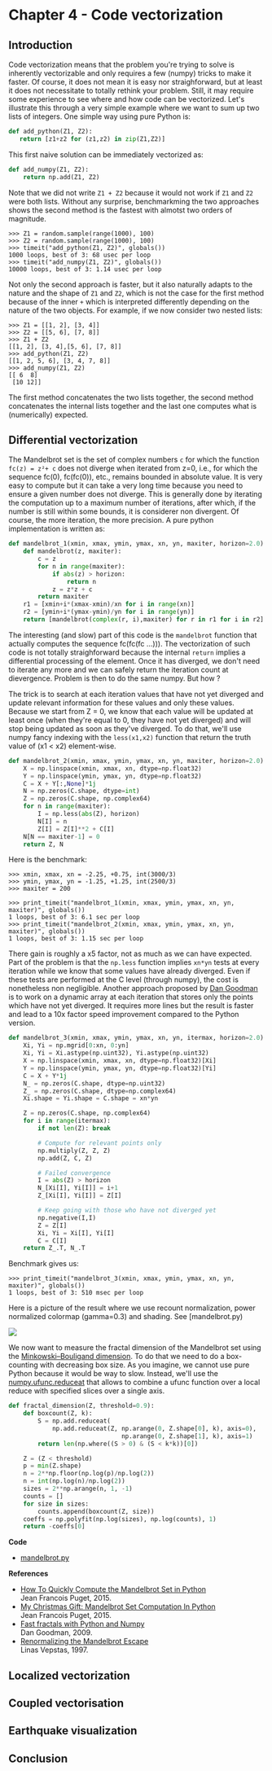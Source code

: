 # Chapter 4 - Code vectorization

## Introduction

Code vectorization means that the problem  you're trying to solve is inherently
vectorizable  and only  requires a  few (numpy)  tricks to  make it  faster. Of
course, it does  not mean it is  easy nor straighforward, but at  least it does
not necessitate  to totally rethink your  problem.  Still, it may  require some
experience to see  where and how code can be  vectorized. Let's illustrate this
through  a  very  simple  example  where  we  want  to  sum  up  two  lists  of
integers. One simple way using pure Python is:

```Python
def add_python(Z1, Z2):
   return [z1+z2 for (z1,z2) in zip(Z1,Z2)]
```

This first naive solution can be immediately vectorized as:

```Python
def add_numpy(Z1, Z2):
    return np.add(Z1, Z2)
```
    
Note that we did not write `Z1 + Z2` because it would not work if `Z1` and `Z2`
were both lists.  Without any surprise, benchmarkming the  two approaches shows
the second method is the fastest with almotst two orders of magnitude.

```Pycon
>>> Z1 = random.sample(range(1000), 100)
>>> Z2 = random.sample(range(1000), 100)
>>> timeit("add_python(Z1, Z2)", globals())
1000 loops, best of 3: 68 usec per loop
>>> timeit("add_numpy(Z1, Z2)", globals())
10000 loops, best of 3: 1.14 usec per loop
```
    
Not only  the second approach  is faster, but it  also naturally adapts  to the
nature and  the shape of  `Z1` and `Z2`,  which is not  the case for  the first
method because of  the inner `+` which is interpreted  differently depending on
the nature  of the  two objects.  For example,  if we  now consider  two nested
lists:

```Pycon
>>> Z1 = [[1, 2], [3, 4]]
>>> Z2 = [[5, 6], [7, 8]]
>>> Z1 + Z2
[[1, 2], [3, 4],[5, 6], [7, 8]]
>>> add_python(Z1, Z2)
[[1, 2, 5, 6], [3, 4, 7, 8]]
>>> add_numpy(Z1, Z2)
[[ 6  8]
 [10 12]]
```

The  first  method concatenates  the  two  lists  together, the  second  method
concatenates the  internal lists  together and  the last  one computes  what is
(numerically) expected. 



## Differential vectorization

The Mandelbrot set is the set of complex numbers `c` for which the function
`fc(z) = z²+ c` does not diverge when iterated from z=0, i.e., for which the
sequence fc(0), fc(fc(0)), etc., remains bounded in absolute value. It is very
easy to compute but it can take a very long time because you need to ensure a
given number does not diverge. This is generally done by iterating the
computation up to a maximum number of iterations, after which, if the number is
still within some bounds, it is considerer non divergent. Of course, the more
iteration, the more precision. A pure python implementation is written as:

```Python
def mandelbrot_1(xmin, xmax, ymin, ymax, xn, yn, maxiter, horizon=2.0):
    def mandelbrot(z, maxiter):
        c = z
        for n in range(maxiter):
            if abs(z) > horizon:
                return n
            z = z*z + c
        return maxiter
    r1 = [xmin+i*(xmax-xmin)/xn for i in range(xn)]
    r2 = [ymin+i*(ymax-ymin)/yn for i in range(yn)]
    return [mandelbrot(complex(r, i),maxiter) for r in r1 for i in r2]
```

The interesting (and slow) part of this code is the `mandelbrot` function that
actually computes the sequence fc(fc(fc ...))). The vectorization of such code
is not totally straighforward because the internal `return` implies a
differential processing of the element. Once it has diverged, we don't need to
iterate any more and we can safely return the iteration count at
dievergence. Problem is then to do the same numpy. But how ?

The trick is to search at each iteration values that have not yet diverged and
update relevant information for these values and only these values. Because we
start from Z = 0, we know that each value will be updated at least once (when
they're equal to 0, they have not yet diverged) and will stop being updated as
soon as they've diverged. To do that, we'll use numpy fancy indexing with the
`less(x1,x2)` function that return the truth value of (x1 < x2) element-wise.

```Python
def mandelbrot_2(xmin, xmax, ymin, ymax, xn, yn, maxiter, horizon=2.0):
    X = np.linspace(xmin, xmax, xn, dtype=np.float32)
    Y = np.linspace(ymin, ymax, yn, dtype=np.float32)
    C = X + Y[:,None]*1j
    N = np.zeros(C.shape, dtype=int)
    Z = np.zeros(C.shape, np.complex64)
    for n in range(maxiter):
        I = np.less(abs(Z), horizon)
        N[I] = n
        Z[I] = Z[I]**2 + C[I]
    N[N == maxiter-1] = 0
    return Z, N
```

Here is the benchmark:

```Pycon
>>> xmin, xmax, xn = -2.25, +0.75, int(3000/3)
>>> ymin, ymax, yn = -1.25, +1.25, int(2500/3)
>>> maxiter = 200

>>> print_timeit("mandelbrot_1(xmin, xmax, ymin, ymax, xn, yn, maxiter)", globals())
1 loops, best of 3: 6.1 sec per loop
>>> print_timeit("mandelbrot_2(xmin, xmax, ymin, ymax, xn, yn, maxiter)", globals())
1 loops, best of 3: 1.15 sec per loop
```

There gain is roughly a x5 factor, not as much as we can have expected. Part of
the problem is that the `np.less` function implies `xn*yn` tests at every
iteration while we know that some values have already diverged. Even if these
tests are performed at the C level (through numpy), the cost is nonetheless non
negligible. Another approach proposed
by [Dan Goodman](https://thesamovar.wordpress.com/) is to work on a dynamic
array at each iteration that stores only the points which have not yet
diverged. It requires more lines but the result is faster and lead to a 10x
factor speed improvement compared to the Python version.

```Python
def mandelbrot_3(xmin, xmax, ymin, ymax, xn, yn, itermax, horizon=2.0):
    Xi, Yi = np.mgrid[0:xn, 0:yn]
    Xi, Yi = Xi.astype(np.uint32), Yi.astype(np.uint32)
    X = np.linspace(xmin, xmax, xn, dtype=np.float32)[Xi]
    Y = np.linspace(ymin, ymax, yn, dtype=np.float32)[Yi]
    C = X + Y*1j
    N_ = np.zeros(C.shape, dtype=np.uint32)
    Z_ = np.zeros(C.shape, dtype=np.complex64)
    Xi.shape = Yi.shape = C.shape = xn*yn

    Z = np.zeros(C.shape, np.complex64)
    for i in range(itermax):
        if not len(Z): break

        # Compute for relevant points only
        np.multiply(Z, Z, Z)
        np.add(Z, C, Z)

        # Failed convergence
        I = abs(Z) > horizon
        N_[Xi[I], Yi[I]] = i+1
        Z_[Xi[I], Yi[I]] = Z[I]

        # Keep going with those who have not diverged yet
        np.negative(I,I)
        Z = Z[I]
        Xi, Yi = Xi[I], Yi[I]
        C = C[I]
    return Z_.T, N_.T
```

Benchmark gives us:

```Pycon
>>> print_timeit("mandelbrot_3(xmin, xmax, ymin, ymax, xn, yn, maxiter)", globals())
1 loops, best of 3: 510 msec per loop
```

Here is a picture of the result where we use recount normalization, power
normalized colormap (gamma=0.3) and shading. See [mandelbrot.py)

![](../pics/mandelbrot.png)

We now want to measure the fractal dimension of the Mandelbrot set using
the
[Minkowski–Bouligand dimension](https://en.wikipedia.org/wiki/Minkowski–Bouligand_dimension). To
do that we need to do a box-counting with decreasing box size. As you imagine,
we cannot use pure Python because it would be way to slow. Instead, we'll use
the
[numpy.ufunc.reduceat](https://docs.scipy.org/doc/numpy/reference/generated/numpy.ufunc.reduceat.html) that
allows to combine a ufunc function over a local reduce with specified slices
over a single axis.



```Python
def fractal_dimension(Z, threshold=0.9):
    def boxcount(Z, k):
        S = np.add.reduceat(
            np.add.reduceat(Z, np.arange(0, Z.shape[0], k), axis=0),
                               np.arange(0, Z.shape[1], k), axis=1)
        return len(np.where((S > 0) & (S < k*k))[0])

    Z = (Z < threshold)
    p = min(Z.shape)
    n = 2**np.floor(np.log(p)/np.log(2))
    n = int(np.log(n)/np.log(2))
    sizes = 2**np.arange(n, 1, -1)
    counts = []
    for size in sizes:
        counts.append(boxcount(Z, size))
    coeffs = np.polyfit(np.log(sizes), np.log(counts), 1)
    return -coeffs[0]
```



**Code**

  * [mandelbrot.py](../code/mandelbrot.py)

**References**

* [How To Quickly Compute the Mandelbrot Set in Python](https://www.ibm.com/developerworks/community/blogs/jfp/entry/How_To_Compute_Mandelbrodt_Set_Quickly?lang=en)  
  Jean Francois Puget, 2015.
* [My Christmas Gift: Mandelbrot Set Computation In Python](https://www.ibm.com/developerworks/community/blogs/jfp/entry/My_Christmas_Gift?lang=en)  
  Jean Francois Puget, 2015.
* [Fast fractals with Python and Numpy](https://thesamovar.wordpress.com/2009/03/22/fast-fractals-with-python-and-numpy/)  
  Dan Goodman, 2009.
* [Renormalizing the Mandelbrot Escape](http://linas.org/art-gallery/escape/escape.html)  
  Linas Vepstas, 1997.

## Localized vectorization
## Coupled vectorisation
## Earthquake visualization
## Conclusion
